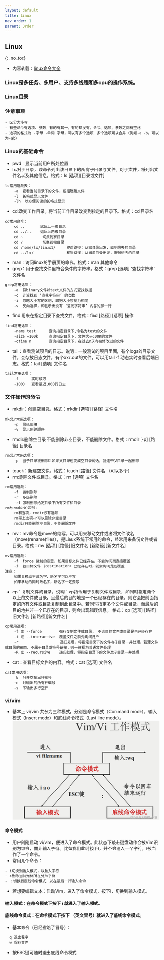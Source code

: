 ```yaml
---
layout: default
title: Linux
nav_order: 1
parent: Order
---
```



## Linux
{: .no_toc}

- 内容转载：[linux命令大全](https://blog.csdn.net/yuan2019035055/article/details/120584242)
### Linux是多任务、多用户、支持多线程和多cpu的操作系统。

### Linux目录

### 注意事项
````
- 区分大小写 
- 有些命令有选项、参数，有的有其一，有的都没有。命令、选项、参数之间有空格
- 选项的格式为 -字母 -单词 字母，可以有多个选项，多个选项可以合并（例如-a -b，可以为-ab）
````

### Linux的基础命令
- pwd：显示当前用户所处位置
- ls:对于目录，该命令列出该目录下的所有子目录与文件。对于文件，将列出文件名以及其他信息。格式：ls [选项][目录或文件]
````
ls常用选项表：
    -a  查看当前目录下的文件，包括隐藏文件
    -l  长格式显示文件
    -lh  以方便阅读的长格式显示
````
- cd:改变工作目录。将当前工作目录改变到指定的目录下。格式：cd 目录名
````
cd常用命令：
    cd ..       返回上一级目录
    cd ../..    返回上两级目录
    cd ~         切换到家目录
    cd /         切换到根目录
    cd /home/lx/linux1/     绝对路径：从家目录出发，直到想去的目录
    cd ../lx/               相对路径：从当前目录出发，直到想去的目录
````
- man：访问linux的手册页的命令。格式：man 其他命令
- grep：用于查找文件里符合条件的字符串。格式：grep [选项] '查找字符串' 文件名
````
grep常用选项：
    -a  将binary文件以text文件的方式查找数据
    -c  计算找到 ‘查找字符串’ 的次数
    -i  忽略大小写的区别，即把大小写视为相同
    -v  反向选择，即显示出没有 ‘查找字符串’ 内容的那一行
````
- find:用来在指定目录下查找文件。格式：find [路径] [选项] 操作
````
find常用选项：
    -name test      查询指定目录下,命名为test的文件
    -size +100k     查询指定目录下，文件大于100K的文件
    -ctime n        查询指定目录下，在过去n天内被修改过的文件
````
- tail：查看测试项目的日志。说明：一般测试的项目里面，有个logs的目录文件，会存放日志文件，有个xxx.out的文件，可以用tail -f 动态实时查看后端日志。格式：tail [选项] 文件名
````
tail常用选项：
    -f      实时读取
    -1000   查看最近1000行日志
````
### 文件操作的命令
- mkdir：创建空目录。格式：mkdir [选项] [路径] 文件名
````
mkdir常用选项：
    -p  层级创建
    -v  显示创建顺序
````
- rmdir:删除空目录 不能删除非空目录，不能删除文件。格式：rmdir [-p] [路径] 目录名
````
rmdir常用选项：
    -p  当子目录被删除后如果父目录也变成空目录的话，就连带父目录一起删除
````
- touch：新建空文件。格式：touch [路径] 文件名 （可以多个）
- rm:删除文件或目录。格式：rm [选项] 文件名
````
rm常用选项：
    -f  强制删除
    -r  多级删除
    -rf 强制删除给定目录下所有文件和目录
rm与rmdir的区别：
    rm有选项，rmdir没有选项
    rm带上选项-r可以删除非空目录
    rmdir只能删除空目录，不能删除文件
````
- mv：mv命令是move的缩写，可以用来移动文件或者将文件改名（move(rename)files），是Linux系统下常用的命令，经常用来备份文件或者目录。格式：mv [选项] [路径] 旧文件名 [新路径][新文件名]
````
mv常用选项：
    -f  force 强制的意思，如果目标文件已经存在，不会询问而直接覆盖
    -i  若目标文件 (destination) 已经存在时，就会询问是否覆盖
注意：
    如果只移动不改名字，新名字可以不写
    如果移动的同时改名字，新名字一定要写
````
- cp：复制文件或目录。说明：cp指令用于复制文件或目录，如同时指定两个以上的文件或目录，且最后的目的地是一个已经存在的目录，则它会把前面指定的所有文件或目录复制到此目录中。若同时指定多个文件或目录，而最后的目的地并非一个已存在的目录，则会出现错误信息。
  格式：cp [选项] [路径] 旧文件名 [新路径][新文件名]
````
cp常用选项：
    -f 或 --force        强行复制文件或目录， 不论目的文件或目录是否已经存在
    -i 或 --interactive  覆盖文件之前先询问用户
    -r                   递归处理，将指定目录下的文件与子目录一并处理。若源文件或目录的形态，不属于目录或符号链接，则一律视为普通文件处理
    -R 或 --recursive    递归处理，将指定目录下的文件及子目录一并处理
````  
- cat：查看目标文件的内容。格式：cat [选项] 文件名
````
cat常用选项：
    -b  对非空输出行编号
    -n  对输出的所有行编号
    -s  不输出多行空行
````
### vi/vim
- 基本上 vi/vim 共分为三种模式，分别是命令模式（Command mode），输入模式（Insert mode）和底线命令模式（Last
  line mode）。
![vi/vim工作模式图](vi工作模式.png)
  
#### 命令模式
- 用户刚刚启动 vi/vim，便进入了命令模式。此状态下敲击键盘动作会被Vim识别为命令，而非输入字符。比如我们此时按下i，并不会输入一个字符，i被当作了一个命令。
- 常用几个命令：
````
- i切换到输入模式，以输入字符
- x删除当前光标所在处的字符
- ：切换到底线命令模式，以在最后一行输入命令
````
- 若想要编辑文本：启动Vim，进入了命令模式，按下i，切换到输入模式。
#### 输入模式：在命令模式下按下 i 就进入了输入模式。
#### 底线命令模式：在命令模式下按下:（英文冒号）就进入了底线命令模式。
- 基本命令（已经省略了冒号）：
````
  q 退出程序
  w 保存文件
````
- 按ESC键可随时退出底线命令模式

